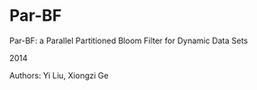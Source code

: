 # Par-BF
Par-BF: a Parallel Partitioned Bloom Filter for Dynamic Data Sets

2014

Authors: Yi Liu, Xiongzi Ge
